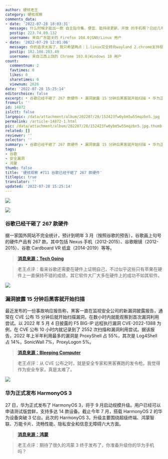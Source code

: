 ```yaml
---
author: 硬核老王
category: 硬核观察
comments_data:
- date: '2022-07-28 18:03:31'
  message: 什么时候才能出一款 自主指令集、便宜、能持续更新、开放 的手机啊？已经几年没换手机了，好怕撑不到那时候啊。
  postip: 223.74.89.132
  username: 来自广东韶关的 Firefox 104.0|GNU/Linux 用户
- date: '2022-07-29 12:01:06'
  message: 你的追求太高了，我只希望两点：1.linux完全转向wayland 2.chrome支持视频硬解。现在好多wayland应用不支持中文输入法，或支持的很差，10年内希望能支持，并且完全废除对x11的兼容；chrome硬解功能，希望google大发慈悲。
  postip: 182.108.203.49
  username: 来自江西上饶的 Chrome 103.0|Windows 10 用户
count:
  commentnum: 2
  favtimes: 0
  likes: 0
  sharetimes: 0
  viewnum: 2626
date: '2022-07-28 15:25:14'
editorchoice: false
excerpt: • 谷歌已经干砸了 267 款硬件 • 漏洞披露 15 分钟后黑客就开始扫描 • 华为正式发布 HarmonyOS 3
fromurl: ''
id: 14872
islctt: false
largepic: /data/attachment/album/202207/28/152423fw0ybm5w55mqzbn5.jpg
permalink: /article-14872-1.html
pic: /data/attachment/album/202207/28/152423fw0ybm5w55mqzbn5.jpg.thumb.jpg
related: []
reviewer: ''
selector: ''
summary: • 谷歌已经干砸了 267 款硬件 • 漏洞披露 15 分钟后黑客就开始扫描 • 华为正式发布 HarmonyOS 3
tags:
- 谷歌
- 安全漏洞
- 鸿蒙
thumb: false
title: '硬核观察 #711 谷歌已经干砸了 267 款硬件'
titlepic: true
translator: ''
updated: '2022-07-28 15:25:14'
---
```


![](/data/attachment/album/202207/28/152423fw0ybm5w55mqzbn5.jpg)


![](/data/attachment/album/202207/28/152432ouvy7ddzkrg5zjbb.jpg)


### 谷歌已经干砸了 267 款硬件


据一家国外网站不完全统计，预计到明年 3 月（按照谷歌的预告），谷歌画上句号的硬件产品有 267 款。其中包括 Nexus 手机（2012-2015）、谷歌眼镜（2012-2015）、谷歌 Cardboard VR 纸盒（2014-2019）等等。



> 
> **[消息来源：Tech Going](https://www.techgoing.com/over-the-years-google-has-done-a-smashing-267-hardware/)**
> 
> 
> 



> 
> 老王点评：看来谷歌还需要在硬件上证明自己，不过似乎这些只有苹果在硬件上一直保持不错的成绩，其它软件大厂大多在硬件上的成功不如其软件。
> 
> 
> 


![](/data/attachment/album/202207/28/152443aoz37pqy3x637zp7.jpg)


### 漏洞披露 15 分钟后黑客就开始扫描


最近发布的一份事故响应报告称，黑客一直在监视安全公司的新漏洞披露报告，通常在 CVE 公布 15 分钟后就开始扫描漏洞，在数小时内就能观察到首次漏洞利用尝试。以 2022 年 5 月 4 日披露的 F5 BIG-IP 远程执行漏洞 CVE-2022-1388 为例，在 CVE 公布 10 小时内就记录到了 2552 次扫描和漏洞利用尝试。据该报告，2022 年上半年利用最多的漏洞是 ProxyShell 占 55%，其次是 Log4Shell 占 14%，SonicWall 7%，ProxyLogon 5%。



> 
> **[消息来源：Bleeping Computer](https://www.bleepingcomputer.com/news/security/hackers-scan-for-vulnerabilities-within-15-minutes-of-disclosure/)**
> 
> 
> 



> 
> 老王点评：从 CVE 公布之时，就是安全专家和黑客赛跑的发令枪。我觉得作为安全专家，真是太难了。
> 
> 
> 


![](/data/attachment/album/202207/28/152457nxprspivvkrjg9io.jpg)


### 华为正式发布 HarmonyOS 3


27 日，华为正式发布了 HarmonyOS 3，将于 9 月启动规模升级。用户已经可以申请测试版尝鲜，支持多达 14 款设备。截止今年 7 月，搭载 HarmonyOS 2 的华为设备突破 3 亿台。此次的 HarmonyOS 3，升级主要围绕超级终端、鸿蒙智联、万能卡片、流畅性能、隐私安全和信息无障碍六大方面。



> 
> **[消息来源：鸿蒙](https://mp.weixin.qq.com/s/kHVPO15k8w8o8oMcGsviAA)**
> 
> 
> 



> 
> 老王点评：期待了很久的鸿蒙 3 终于发布了，你准备升级你的华为手机吗？
> 
> 
>